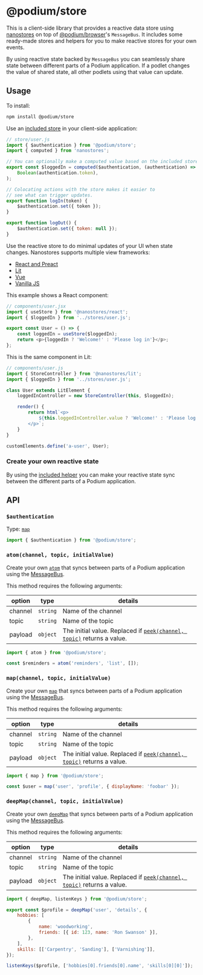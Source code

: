# @podium/store

This is a client-side library that provides a reactive data store using [nanostores](https://github.com/nanostores/nanostores) on top of [@podium/browser](https://github.com/podium-lib/browser)'s `MessageBus`. It includes some ready-made stores and helpers for you to make reactive stores for your own events.

By using reactive state backed by `MessageBus` you can seamlessly share state between different parts of a Podium application. If a podlet changes the value of shared state, all other podlets using that value can update.

<!-- TODO: look into an existing nanostores plugin so we make something that fits the ecosystem -->

## Usage

To install:

```sh
npm install @podium/store
```

Use an [included store](#included-stores) in your client-side application:

```js
// store/user.js
import { $authentication } from '@podium/store';
import { computed } from 'nanostores';

// You can optionally make a computed value based on the included store
export const $loggedIn = computed($authentication, (authentication) =>
    Boolean(authentication.token),
);

// Colocating actions with the store makes it easier to
// see what can trigger updates.
export function logIn(token) {
    $authentication.set({ token });
}

export function logOut() {
    $authentication.set({ token: null });
}
```

Use the reactive store to do minimal updates of your UI when state changes. Nanostores supports multiple view frameworks:

-   [React and Preact](https://github.com/nanostores/nanostores?tab=readme-ov-file#react--preact)
-   [Lit](https://github.com/nanostores/nanostores?tab=readme-ov-file#lit)
-   [Vue](https://github.com/nanostores/nanostores?tab=readme-ov-file#vue)
-   [Vanilla JS](https://github.com/nanostores/nanostores?tab=readme-ov-file#vanilla-js)

This example shows a React component:

```js
// components/user.jsx
import { useStore } from '@nanostores/react';
import { $loggedIn } from '../stores/user.js';

export const User = () => {
    const loggedIn = useStore($loggedIn);
    return <p>{loggedIn ? 'Welcome!' : 'Please log in'}</p>;
};
```

This is the same component in Lit:

```js
// components/user.js
import { StoreController } from '@nanostores/lit';
import { $loggedIn } from '../stores/user.js';

class User extends LitElement {
    loggedInController = new StoreController(this, $loggedIn);

    render() {
        return html`<p>
            ${this.loggedInController.value ? 'Welcome!' : 'Please log in'}
        </p>`;
    }
}

customElements.define('a-user', User);
```

### Create your own reactive state

By using the [included helper](#mapchannel-topic-initialvalue) you can make your reactive state sync between the different parts of a Podium application.

## API

### `$authentication`

Type: [`map`](https://github.com/nanostores/nanostores?tab=readme-ov-file#maps)

```js
import { $authentication } from '@podium/store';
```

### `atom(channel, topic, initialValue)`

Create your own [`atom`](https://github.com/nanostores/nanostores?tab=readme-ov-file#atoms) that syncs between parts of a Podium application using the [MessageBus](https://github.com/podium-lib/browser).

This method requires the following arguments:

| option  | type     | details                                                                                                                                              |
| ------- | -------- | ---------------------------------------------------------------------------------------------------------------------------------------------------- |
| channel | `string` | Name of the channel                                                                                                                                  |
| topic   | `string` | Name of the topic                                                                                                                                    |
| payload | `object` | The initial value. Replaced if [`peek(channel, topic)`](https://github.com/podium-lib/browser?tab=readme-ov-file#peekchannel-topic) returns a value. |

```js
import { atom } from '@podium/store';

const $reminders = atom('reminders', 'list', []);
```

### `map(channel, topic, initialValue)`

Create your own [`map`](https://github.com/nanostores/nanostores?tab=readme-ov-file#maps) that syncs between parts of a Podium application using the [MessageBus](https://github.com/podium-lib/browser).

This method requires the following arguments:

| option  | type     | details                                                                                                                                              |
| ------- | -------- | ---------------------------------------------------------------------------------------------------------------------------------------------------- |
| channel | `string` | Name of the channel                                                                                                                                  |
| topic   | `string` | Name of the topic                                                                                                                                    |
| payload | `object` | The initial value. Replaced if [`peek(channel, topic)`](https://github.com/podium-lib/browser?tab=readme-ov-file#peekchannel-topic) returns a value. |

```js
import { map } from '@podium/store';

const $user = map('user', 'profile', { displayName: 'foobar' });
```

### `deepMap(channel, topic, initialValue)`

Create your own [`deepMap`](https://github.com/nanostores/nanostores?tab=readme-ov-file#deep-maps) that syncs between parts of a Podium application using the [MessageBus](https://github.com/podium-lib/browser).

This method requires the following arguments:

| option  | type     | details                                                                                                                                              |
| ------- | -------- | ---------------------------------------------------------------------------------------------------------------------------------------------------- |
| channel | `string` | Name of the channel                                                                                                                                  |
| topic   | `string` | Name of the topic                                                                                                                                    |
| payload | `object` | The initial value. Replaced if [`peek(channel, topic)`](https://github.com/podium-lib/browser?tab=readme-ov-file#peekchannel-topic) returns a value. |

```js
import { deepMap, listenKeys } from '@podium/store';

export const $profile = deepMap('user', 'details', {
    hobbies: [
        {
            name: 'woodworking',
            friends: [{ id: 123, name: 'Ron Swanson' }],
        },
    ],
    skills: [['Carpentry', 'Sanding'], ['Varnishing']],
});

listenKeys($profile, ['hobbies[0].friends[0].name', 'skills[0][0]']);
```
